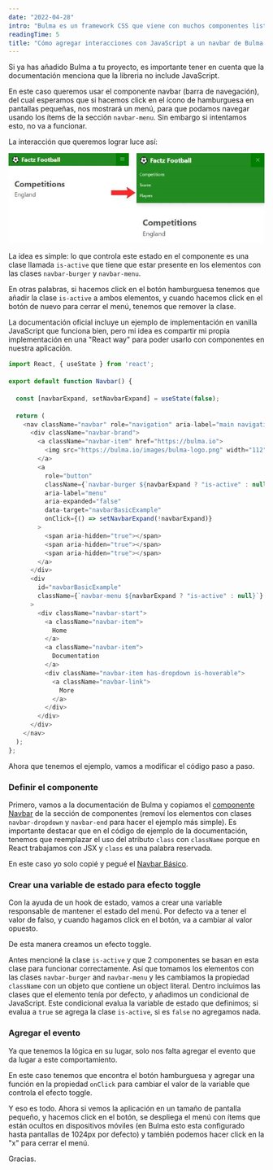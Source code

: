 ```yaml
---
date: "2022-04-28"
intro: "Bulma es un framework CSS que viene con muchos componentes listos para usarse. Sin embargo, algunos componentes como el navbar requieren una implementación de JavaScript para funcionar correctamente."
readingTime: 5
title: "Cómo agregar interacciones con JavaScript a un navbar de Bulma en React"
---
```


Si ya has añadido Bulma a tu proyecto, es importante tener en cuenta que la documentación menciona que la libreria no include JavaScript.

En este caso queremos usar el componente navbar (barra de navegación), del cual esperamos que si hacemos click en el ícono de hamburguesa en pantallas pequeñas, nos mostrará un menú, para que podamos navegar usando los ítems de la sección `navbar-menu`. Sin embargo si intentamos esto, no va a funcionar.

La interacción que queremos lograr luce así:

![El menú del navbar se expande luego de que el usuario hace click en el botón de hamburguesa](/public/images/blog/bulma-javascript-navbar/navbar-example.jpg "El menú del navbar se expande luego de que el usuario hace click en el botón de hamburguesa")

La idea es simple: lo que controla este estado en el componente es una clase llamada `is-active` que tiene que estar presente en los elementos con las clases `navbar-burger` y `navbar-menu`.

En otras palabras, si hacemos click en el botón hamburguesa tenemos que añadir la clase `is-active` a ambos elementos, y cuando hacemos click en el botón de nuevo para cerrar el menú, tenemos que remover la clase.

La documentación oficial incluye un ejemplo de implementación en vanilla JavaScript que funciona bien, pero mi idea es compartir mi propia implementación en una "React way" para poder usarlo con componentes en nuestra aplicación.

```javascript
import React, { useState } from 'react';

export default function Navbar() {

  const [navbarExpand, setNavbarExpand] = useState(false);

  return (
    <nav className="navbar" role="navigation" aria-label="main navigation">
      <div className="navbar-brand">
        <a className="navbar-item" href="https://bulma.io">
          <img src="https://bulma.io/images/bulma-logo.png" width="112" height="28">
        </a>
        <a
          role="button"
          className={`navbar-burger ${navbarExpand ? "is-active" : null}`}
          aria-label="menu"
          aria-expanded="false"
          data-target="navbarBasicExample"
          onClick={() => setNavbarExpand(!navbarExpand)}
        >
          <span aria-hidden="true"></span>
          <span aria-hidden="true"></span>
          <span aria-hidden="true"></span>
        </a>
      </div>
      <div
        id="navbarBasicExample"
        className={`navbar-menu ${navbarExpand ? "is-active" : null}`}
      >
        <div className="navbar-start">
          <a className="navbar-item">
            Home
          </a>
          <a className="navbar-item">
            Documentation
          </a>
          <div className="navbar-item has-dropdown is-hoverable">
            <a className="navbar-link">
              More
            </a>
          </div>
        </div>
      </div>
    </nav>
  );
};
```

Ahora que tenemos el ejemplo, vamos a modificar el código paso a paso.

### Definir el componente

Primero, vamos a la documentación de Bulma y copiamos el [componente Navbar](https://bulma.io/documentation/components/navbar/) de la sección de componentes (removí los elementos con clases `navbar-dropdown` y `navbar-end` para hacer el ejemplo más simple). Es importante destacar que en el código de ejemplo de la documentación, tenemos que reemplazar el uso del atributo `class` con `className` porque en React trabajamos con JSX y `class` es una palabra reservada.

En este caso yo solo copié y pegué el [Navbar Básico](https://bulma.io/documentation/components/navbar/#basic-navbar).

### Crear una variable de estado para efecto toggle

Con la ayuda de un hook de estado, vamos a crear una variable responsable de mantener el estado del menú. Por defecto va a tener el valor de falso, y cuando hagamos click en el botón, va a cambiar al valor opuesto.

De esta manera creamos un efecto toggle.

Antes mencioné la clase `is-active` y que 2 componentes se basan en esta clase para funcionar correctamente. Así que tomamos los elementos con las clases `navbar-burger` and `navbar-menu` y les cambiamos la propiedad `className` con un objeto que contiene un object literal. Dentro incluimos las clases que el elemento tenía por defecto, y añadimos un condicional de JavaScript. Este condicional evalua la variable de estado que definimos; si evalua a `true` se agrega la clase `is-active`, si es `false` no agregamos nada.

### Agregar el evento

Ya que tenemos la lógica en su lugar, solo nos falta agregar el evento que da lugar a este comportamiento.

En este caso tenemos que encontra el botón hamburguesa y agregar una función en la propiedad `onClick` para cambiar el valor de la variable que controla el efecto toggle.

Y eso es todo. Ahora si vemos la aplicación en un tamaño de pantalla pequeño, y hacemos click en el botón, se despliega el menú con ítems que están ocultos en dispositivos móviles (en Bulma esto esta configurado hasta pantallas de 1024px por defecto) y también podemos hacer click en la "x" para cerrar el menú.

Gracias.
